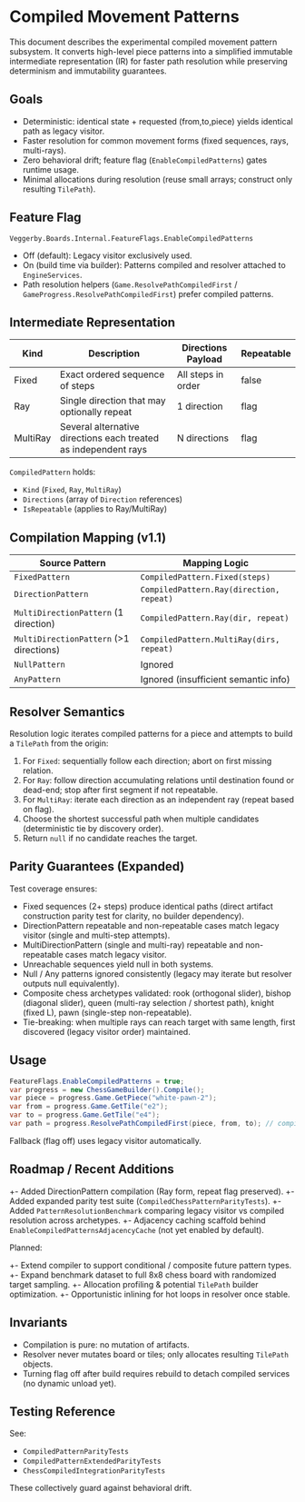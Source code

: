 # Compiled Movement Patterns

This document describes the experimental compiled movement pattern subsystem. It converts high-level piece
patterns into a simplified immutable intermediate representation (IR) for faster path resolution while preserving
determinism and immutability guarantees.

## Goals

- Deterministic: identical state + requested (from,to,piece) yields identical path as legacy visitor.
- Faster resolution for common movement forms (fixed sequences, rays, multi-rays).
- Zero behavioral drift; feature flag (`EnableCompiledPatterns`) gates runtime usage.
- Minimal allocations during resolution (reuse small arrays; construct only resulting `TilePath`).

## Feature Flag

`Veggerby.Boards.Internal.FeatureFlags.EnableCompiledPatterns`

- Off (default): Legacy visitor exclusively used.
- On (build time via builder): Patterns compiled and resolver attached to `EngineServices`.
- Path resolution helpers (`Game.ResolvePathCompiledFirst` / `GameProgress.ResolvePathCompiledFirst`) prefer compiled patterns.

## Intermediate Representation

| Kind      | Description | Directions Payload | Repeatable |
|-----------|-------------|--------------------|------------|
| Fixed     | Exact ordered sequence of steps | All steps in order | false |
| Ray       | Single direction that may optionally repeat | 1 direction | flag |
| MultiRay  | Several alternative directions each treated as independent rays | N directions | flag |

`CompiledPattern` holds:

- `Kind` (`Fixed`, `Ray`, `MultiRay`)
- `Directions` (array of `Direction` references)
- `IsRepeatable` (applies to Ray/MultiRay)

## Compilation Mapping (v1.1)

| Source Pattern            | Mapping Logic |
|---------------------------|---------------|
| `FixedPattern`            | `CompiledPattern.Fixed(steps)` |
| `DirectionPattern`        | `CompiledPattern.Ray(direction, repeat)` |
| `MultiDirectionPattern` (1 direction) | `CompiledPattern.Ray(dir, repeat)` |
| `MultiDirectionPattern` (>1 directions) | `CompiledPattern.MultiRay(dirs, repeat)` |
| `NullPattern`             | Ignored |
| `AnyPattern`              | Ignored (insufficient semantic info) |

## Resolver Semantics

Resolution logic iterates compiled patterns for a piece and attempts to build a `TilePath` from the origin:

1. For `Fixed`: sequentially follow each direction; abort on first missing relation.
2. For `Ray`: follow direction accumulating relations until destination found or dead-end; stop after first segment if not repeatable.
3. For `MultiRay`: iterate each direction as an independent ray (repeat based on flag).
4. Choose the shortest successful path when multiple candidates (deterministic tie by discovery order).
5. Return `null` if no candidate reaches the target.

## Parity Guarantees (Expanded)

Test coverage ensures:

- Fixed sequences (2+ steps) produce identical paths (direct artifact construction parity test for clarity, no builder dependency).
- DirectionPattern repeatable and non-repeatable cases match legacy visitor (single and multi-step attempts).
- MultiDirectionPattern (single and multi-ray) repeatable and non-repeatable cases match legacy visitor.
- Unreachable sequences yield null in both systems.
- Null / Any patterns ignored consistently (legacy may iterate but resolver outputs null equivalently).
- Composite chess archetypes validated: rook (orthogonal slider), bishop (diagonal slider), queen (multi-ray selection / shortest path), knight (fixed L), pawn (single-step non-repeatable).
- Tie-breaking: when multiple rays can reach target with same length, first discovered (legacy visitor order) maintained.

## Usage

```csharp
FeatureFlags.EnableCompiledPatterns = true;
var progress = new ChessGameBuilder().Compile();
var piece = progress.Game.GetPiece("white-pawn-2");
var from = progress.Game.GetTile("e2");
var to = progress.Game.GetTile("e4");
var path = progress.ResolvePathCompiledFirst(piece, from, to); // compiled path
```

Fallback (flag off) uses legacy visitor automatically.

## Roadmap / Recent Additions

+- Added DirectionPattern compilation (Ray form, repeat flag preserved).
+- Added expanded parity test suite (`CompiledChessPatternParityTests`).
+- Added `PatternResolutionBenchmark` comparing legacy visitor vs compiled resolution across archetypes.
+- Adjacency caching scaffold behind `EnableCompiledPatternsAdjacencyCache` (not yet enabled by default).

Planned:

+- Extend compiler to support conditional / composite future pattern types.
+- Expand benchmark dataset to full 8x8 chess board with randomized target sampling.
+- Allocation profiling & potential `TilePath` builder optimization.
+- Opportunistic inlining for hot loops in resolver once stable.

## Invariants

- Compilation is pure: no mutation of artifacts.
- Resolver never mutates board or tiles; only allocates resulting `TilePath` objects.
- Turning flag off after build requires rebuild to detach compiled services (no dynamic unload yet).

## Testing Reference

See:

- `CompiledPatternParityTests`
- `CompiledPatternExtendedParityTests`
- `ChessCompiledIntegrationParityTests`

These collectively guard against behavioral drift.
